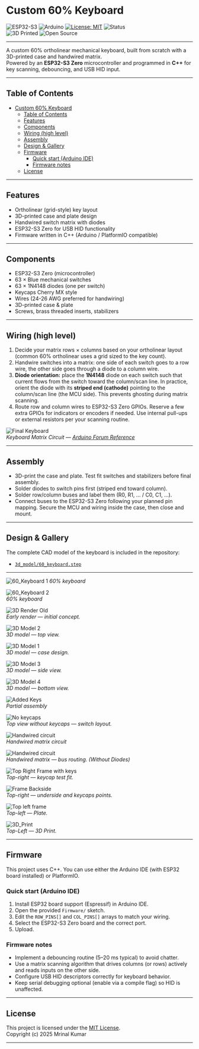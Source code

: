 # Custom 60% Keyboard

![ESP32-S3](https://img.shields.io/badge/MCU-ESP32--S3-blue?logo=espressif)
![Arduino](https://img.shields.io/badge/IDE-Arduino-blue?logo=arduino)
[![License: MIT](https://img.shields.io/badge/License-MIT-green)](./LICENSE)
![Status](https://img.shields.io/badge/Status-Completed-brightgreen)  
![3D Printed](https://img.shields.io/badge/Case-3D%20Printed-purple)
![Open Source](https://img.shields.io/badge/Open%20Source-❤-ff69b4)

---

A custom 60% ortholinear mechanical keyboard, built from scratch with a 3D-printed case and handwired matrix.  
Powered by an **ESP32-S3 Zero** microcontroller and programmed in **C++** for key scanning, debouncing, and USB HID input.

---

## Table of Contents

- [Custom 60% Keyboard](#custom-60-keyboard)
  - [Table of Contents](#table-of-contents)
  - [Features](#features)
  - [Components](#components)
  - [Wiring (high level)](#wiring-high-level)
  - [Assembly](#assembly)
  - [Design \& Gallery](#design--gallery)
  - [Firmware](#firmware)
    - [Quick start (Arduino IDE)](#quick-start-arduino-ide)
    - [Firmware notes](#firmware-notes)
  - [License](#license)

---

## Features

- Ortholinear (grid-style) key layout  
- 3D-printed case and plate design  
- Handwired switch matrix with diodes  
- ESP32-S3 Zero for USB HID functionality  
- Firmware written in C++ (Arduino / PlatformIO compatible)

---

## Components

- ESP32-S3 Zero (microcontroller)  
- 63 × Blue mechanical switches
- 63 × 1N4148 diodes (one per switch)  
- Keycaps Cherry MX style
- Wires (24-26 AWG preferred for handwiring)  
- 3D-printed case & plate  
- Screws, brass threaded inserts, stabilizers

---

## Wiring (high level)

1. Decide your matrix rows × columns based on your ortholinear layout (common 60% ortholinear uses a grid sized to the key count).  
2. Handwire switches into a matrix: one side of each switch goes to a row wire, the other side goes through a diode to a column wire.  
3. **Diode orientation:** place the **1N4148** diode on each switch such that current flows from the switch toward the column/scan line. In practice, orient the diode with its **striped end (cathode)** pointing to the column/scan line (the MCU side). This prevents ghosting during matrix scanning.  
4. Route row and column wires to ESP32-S3 Zero GPIOs. Reserve a few extra GPIOs for indicators or encoders if needed. Use internal pull-ups or external resistors per your scanning routine.

![Final Keyboard](/images/Keyboard_Matrix_Circuit.png)  
*Keyboard Matrix Circuit — [Arduino Forum Reference](https://forum.arduino.cc/t/what-is-the-actual-circuitry-of-a-keypad-and-the-switch/1046828)*

---

## Assembly

- 3D-print the case and plate. Test fit switches and stabilizers before final assembly.  
- Solder diodes to switch pins first (striped end toward column).
- Solder row/column buses and label them (R0, R1, ... / C0, C1, ...).  
- Connect buses to the ESP32-S3 Zero following your planned pin mapping. Secure the MCU and wiring inside the case, then close and mount.

---

## Design & Gallery

The complete CAD model of the keyboard is included in the repository:  

- [`3d_model/60_keyboard.step`](./3D_Model/60_Keyboard.step)

---

![60_Keyboard 1](/images/60_Keyboard.jpeg)
*60% keyboard*

![60_Keyboard 2](/images/60_Keyboard_2.jpeg)  
*60% keyboard*

![3D Render Old](/images/3D_Render_Old.jpeg)  
*Early render — initial concept.*

![3D Model 2](/images/3D_Model_2.png)  
*3D model — top view.*

![3D Model 1](/images/3D_Model_1.png)  
*3D model — case design.*

![3D Model 3](/images/3D_Model_3.jpeg)  
*3D model — side view.*

![3D Model 4](/images/3D_Model_4.jpeg)  
*3D model — bottom view.*

![Added Keys](/images/Added_Keys.png)  
*Partial assembly*

![No keycaps](/images/No_keycaps.png)  
*Top view without keycaps — switch layout.*

![Handwired circuit](/images/Circuit.jpg)  
*Handwired matrix circuit*

![Handwired circuit](/images/Handwired_circuit.png)  
*Handwired matrix — bus routing. (Without Diodes)*

![Top Right Frame with keys](/images/Top_Right_Frame_with_keys.png)  
*Top-right — keycap test fit.*

![Frame Backside](/images/Frame_Backside.png)  
*Top-right — underside and keycaps points.*

![Top left frame](/images/Top_left_frame.png)  
*Top-left — Plate.*

![3D_Print](/images/3D_Print.png)  
*Top-Left — 3D Print.*

---

## Firmware

This project uses C++. You can use either the Arduino IDE (with ESP32 board installed) or PlatformIO.

### Quick start (Arduino IDE)

1. Install ESP32 board support (Espressif) in Arduino IDE.  
2. Open the provided `Firmware/` sketch.  
3. Edit the `ROW_PINS[]` and `COL_PINS[]` arrays to match your wiring.  
4. Select the ESP32-S3 Zero board and the correct port.  
5. Upload.

### Firmware notes

- Implement a debouncing routine (5–20 ms typical) to avoid chatter.  
- Use a matrix scanning algorithm that drives columns (or rows) actively and reads inputs on the other side.  
- Configure USB HID descriptors correctly for keyboard behavior.  
- Keep serial debugging optional (enable via a compile flag) so HID is unaffected.

---

## License

This project is licensed under the [MIT License](./license).  
Copyright (c) 2025 Mrinal Kumar

---
